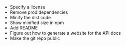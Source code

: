 - Specify a license
- Remove prod dependencies
- Minify the dist code
- Show minified size in npm
- Add README
- Figure out how to generate a website for the API docs
- Make the git repo public